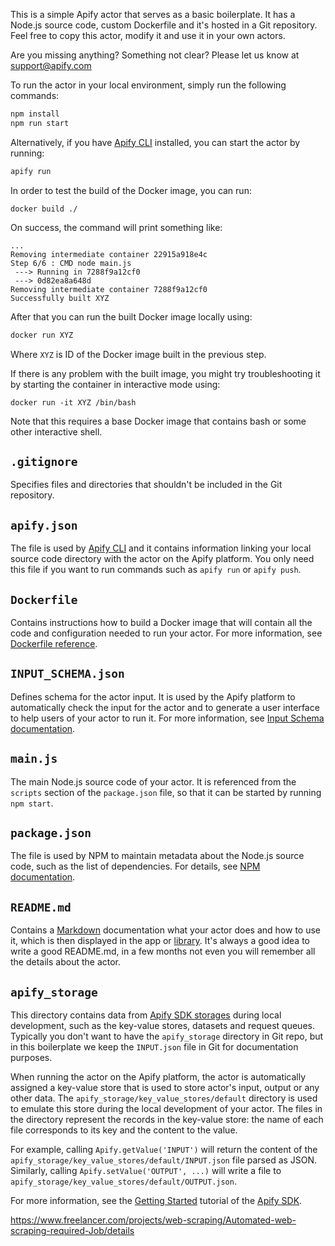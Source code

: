 This is a simple Apify actor that serves as a basic boilerplate.
It has a Node.js source code, custom Dockerfile and it's hosted in a Git repository.
Feel free to copy this actor, modify it and use it in your own actors.

Are you missing anything? Something not clear? Please let us know at support@apify.com

To run the actor in your local environment, simply run the following commands:

```bash
npm install
npm run start
```

Alternatively, if you have [Apify CLI](https://apify.com/docs/cli) installed, you can start the actor by running:

```bash
apify run
```

In order to test the build of the Docker image, you can run:

```
docker build ./
```

On success, the command will print something like:

```
...
Removing intermediate container 22915a918e4c
Step 6/6 : CMD node main.js
 ---> Running in 7288f9a12cf0
 ---> 0d82ea8a648d
Removing intermediate container 7288f9a12cf0
Successfully built XYZ
```

After that you can run the built Docker image locally using:

```bash
docker run XYZ
```

Where `XYZ` is ID of the Docker image built in the previous step.

If there is any problem with the built image, you might try troubleshooting it
by starting the container in interactive mode using:

```
docker run -it XYZ /bin/bash
```

Note that this requires a base Docker image that contains bash or some other interactive shell.


## `.gitignore`

Specifies files and directories that shouldn't be included in the Git repository.

## `apify.json`

The file is used by [Apify CLI](https://apify.com/docs/cli)
and it contains information linking your local source code directory with the
actor on the Apify platform.
You only need this file if you want to run commands such as `apify run`
or `apify push`.

## `Dockerfile`

Contains instructions how to build a Docker image that will contain
all the code and configuration needed to run your actor.
For more information, see [Dockerfile reference](https://docs.docker.com/engine/reference/builder/).

## `INPUT_SCHEMA.json`

Defines schema for the actor input. It is used by the Apify platform
to automatically check the input for the actor and to generate
a user interface to help users of your actor to run it.
For more information, see [Input Schema documentation](https://apify.com/docs/actor/input-schema). 

## `main.js`

The main Node.js source code of your actor.
It is referenced from the `scripts` section of the `package.json` file,
so that it can be started by running `npm start`.

## `package.json`

The file is used by NPM to maintain metadata about the Node.js source code,
such as the list of dependencies.
For details, see [NPM documentation](https://docs.npmjs.com/files/package.json).

## `README.md`

Contains a [Markdown](https://www.markdownguide.org/cheat-sheet)
documentation what your actor does and how to use it,
which is then displayed in the app or [library](https://apify.com/apify/quick-start).
It's always a good idea to write a good README.md, in a few months not even you
will remember all the details about the actor.

## `apify_storage`

This directory contains data from
[Apify SDK storages](https://sdk.apify.com/docs/guides/data-storage)
during local development, such as the key-value stores,
datasets and request queues.
Typically you don't want to have the `apify_storage` directory in Git repo,
but in this boilerplate we keep the `INPUT.json` file in Git
for documentation purposes.

When running the actor on the Apify platform, the actor is automatically assigned
a key-value store that is used to store actor's input, output or any other data.
The `apify_storage/key_value_stores/default` directory is used to emulate this store
during the local development of your actor.
The files in the directory represent the records in the key-value store: the name
of each file corresponds to its key and the content to the value.

For example, calling `Apify.getValue('INPUT')` will return the content
of the `apify_storage/key_value_stores/default/INPUT.json` file parsed as JSON. Similarly, calling
`Apify.setValue('OUTPUT', ...)` will write a file to `apify_storage/key_value_stores/default/OUTPUT.json`.

For more information, see the [Getting Started](https://sdk.apify.com/docs/guides/getting-started) tutorial
of the [Apify SDK](https://sdk.apify.com).


https://www.freelancer.com/projects/web-scraping/Automated-web-scraping-required-Job/details